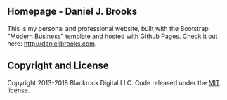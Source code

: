 ## Homepage - Daniel J. Brooks

This is my personal and professional website, built with the Bootstrap "Modern Business" template and hosted with Github Pages. Check it out here: http://danieljbrooks.com.

## Copyright and License

Copyright 2013-2018 Blackrock Digital LLC. Code released under the [MIT](https://github.com/BlackrockDigital/startbootstrap-modern-business/blob/gh-pages/LICENSE) license.
